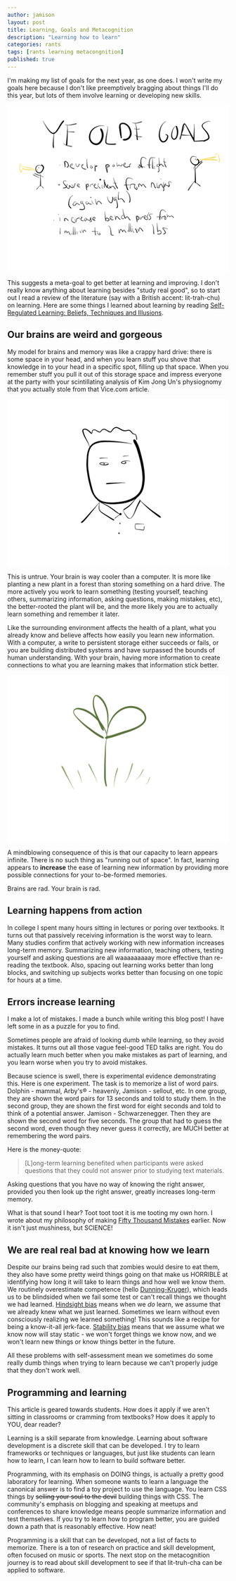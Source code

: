 ```yaml
---
author: jamison
layout: post
title: Learning, Goals and Metacognition
description: "Learning how to learn"
categories: rants
tags: [rants learning metacongnition]
published: true
---
```


I'm making my list of goals for the next year, as one does. I won't write my
goals here because I don't like preemptively bragging about things I'll do this
year, but lots of them involve learning or developing new skills.


![ye olde goals](/images/goals.png)


This suggests a meta-goal to get better at learning and improving. I don't
really know anything about learning besides "study real good", so to start out
I read a review of the literature (say with a British accent: lit-trah-chu)
on learning. Here are some things I learned about learning by reading
[Self-Regulated Learning: Beliefs, Techniques and Illusions](http://bjorklab.psych.ucla.edu/pubs/RBjork_Dunlosky_Kornell_2013.pdf).


## Our brains are weird and gorgeous


My model for brains and memory was like a crappy hard drive: there is some space
in your head, and when you learn stuff you shove that knowledge in to your
head in a specific spot, filling up that space. When you remember stuff you
pull it out of this storage space and impress everyone at the party with your
scintillating analysis of Kim Jong Un's physiognomy that you actually stole from
that Vice.com article.


![kim jong un](/images/kim-jong-un.png)


This is untrue. Your brain is way cooler than a computer. It is more like
planting a new plant in a forest than storing something on a hard drive.
The more actively you work to learn something (testing yourself, teaching
others, summarizing information, asking questions, making mistakes, etc),
the better-rooted the plant will be, and the more likely you are to actually
learn something and remember it later.


Like the surrounding environment affects the health of a plant, what you
already know and believe affects how easily you learn new information. With a
computer, a write to persistent storage either succeeds or fails, or you are
building distributed systems and have surpassed the bounds of human
understanding. With your brain, having more information to create connections
to what you are learning makes that information stick better.


![a tiny plant](/images/leaf.png)


A mindblowing consequence of this is that our capacity to learn appears infinite.
There is no such thing as "running out of space". In fact, learning appears to
**increase** the ease of learning new information by providing more possible
connections for your to-be-formed memories.


Brains are rad. Your brain is rad.


## Learning happens from action


In college I spent many hours sitting in lectures or poring over textbooks. It
turns out that passively receiving information is the worst way to learn. Many
studies confirm that actively working with new information increases long-term
memory. Summarizing new information, teaching others, testing yourself and
asking questions are all waaaaaaaaay more effective than re-reading the
textbook. Also, spacing out learning works better than long blocks, and
switching up subjects works better than focusing on one topic for hours at a
time.


## Errors increase learning


I make a lot of mistakes. I made a bunch while writing this blog post! I have
left some in as a puzzle for you to find.


Sometimes people are afraid of looking dumb while learning, so they avoid
mistakes. It turns out all those vague feel-good TED talks are right. You do
actually learn much better when you make mistakes as part of learning, and you
learn worse when you try to avoid mistakes.


Because science is swell, there is experimental evidence demonstrating this. Here
is one experiment. The task is to memorize a list of word pairs. Dolphin - mammal,
Arby's® - heavenly, Jamison - sellout, etc. In one group, they are shown the
word pairs for 13 seconds and told to study them. In the second group, they are
shown the first word for eight seconds and told to think of a potential answer.
Jamison - Schwarzenegger. Then they are shown the second word for five seconds.
The group that had to guess the second word, even though they never guess it
correctly, are MUCH better at remembering the word pairs.


Here is the money-quote:
> [L]ong-term learning benefited when participants were asked questions that
> they could not answer prior to studying text materials.


Asking questions that you have no way of knowing the right answer, provided you
then look up the right answer, greatly increases long-term memory.


What is that sound I hear? Toot toot toot it is me tooting my own horn. I wrote
about my philosophy of making
[Fifty Thousand Mistakes](http://jamisondance.com/10-02-2012/fifty-thousand-mistakes/)
earlier. Now it isn't just mushiness, but SCIENCE!


## We are real real bad at knowing how we learn
Despite our brains being rad such that zombies would desire to eat them, they
also have some pretty weird things going on that make us HORRIBLE at identifying
how long it will take to learn things and how well we know them.
We routinely overestimate competence (hello
[Dunning-Kruger](http://en.wikipedia.org/wiki/Dunning%E2%80%93Kruger_effect)),
which leads us to be blindsided when we fail some test or can't recall
things we thought we had learned.
[Hindsight bias](http://en.wikipedia.org/wiki/Hindsight_bias) means when we
*do* learn, we assume that we already knew what we just learned. Sometimes we
learn without even consciously realizing we learned something! This sounds
like a recipe for being a know-it-all jerk-face.
[Stability bias](http://bjorklab.psych.ucla.edu/pubs/Kornell_Bjork_2009_JEP-G.pdf)
means that we assume what we know now will stay static - we won't forget things
we know now, and we won't learn new things or know things better in the future.


All these problems with self-assessment mean we sometimes do some really dumb
things when trying to learn because we can't properly judge that they don't
work well.

## Programming and learning
This article is geared towards students. How does it apply if we aren't sitting
in classrooms or cramming from textbooks? How does it apply to YOU, dear
reader?


Learning is a skill separate from knowledge. Learning about software
development is a discrete skill that can be developed. I try to learn
frameworks or techniques or languages, but just like students can learn how to
learn, I can learn how to learn to build software better.


Programming, with its emphasis on DOING things, is actually a pretty good
laboratory for learning. When someone wants to learn a language the canonical
answer is to find a toy project to use the language. You learn CSS things by
<del>selling your soul to the devil</del> building things
with CSS. The community's emphasis on blogging and speaking at meetups and
conferences to share knowledge means people summarize information and test
themselves. If you try to learn how to program better, you are guided down a
path that is reasonably effective. How neat!


Programming is a skill that can be developed, not a list of facts to memorize.
There is a ton of research on practice and skill development, often focused on
music or sports. The next stop on the metacognition journey is to read about
skill development to see if that lit-truh-cha can be applied to software.

